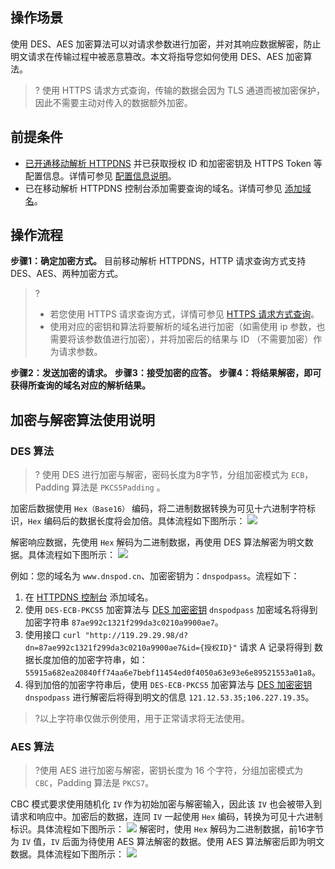 
## 操作场景
使用 DES、AES 加密算法可以对请求参数进行加密，并对其响应数据解密，防止明文请求在传输过程中被恶意篡改。本文将指导您如何使用 DES、AES 加密算法。

>? 使用 HTTPS 请求方式查询，传输的数据会因为 TLS 通道而被加密保护，因此不需要主动对传入的数据额外加密。
## 前提条件
- [已开通移动解析 HTTPDNS](https://intl.cloud.tencent.com/document/product/1130/44461) 并已获取授权 ID 和加密密钥及 HTTPS Token 等配置信息。详情可参见 [配置信息说明](https://intl.cloud.tencent.com/document/product/1130/44467)。
- 已在移动解析 HTTPDNS 控制台添加需要查询的域名。详情可参见 [添加域名](https://intl.cloud.tencent.com/document/product/1130/44465)。

## 操作流程

**步骤1：确定加密方式。**
目前移动解析 HTTPDNS，HTTP 请求查询方式支持 DES、AES、两种加密方式。
>? 
>- 若您使用 HTTPS 请求查询方式，详情可参见 [HTTPS 请求方式查询](https://intl.cloud.tencent.com/document/product/1130/44469)。
>- 使用对应的密钥和算法将要解析的域名进行加密（如需使用 ip 参数，也需要将该参数值进行加密），并将加密后的结果与 ID （不需要加密）作为请求参数。
>
**步骤2：发送加密的请求。**
**步骤3：接受加密的应答。**
**步骤4：将结果解密，即可获得所查询的域名对应的解析结果。**


## 加密与解密算法使用说明[](id:state)

### DES 算法
>? 使用 DES 进行加密与解密，密码长度为8字节，分组加密模式为 `ECB`，Padding 算法是 `PKCS5Padding` 。
>
加密后数据使用 `Hex（Base16）` 编码，将二进制数据转换为可见十六进制字符标识，`Hex` 编码后的数据长度将会加倍。具体流程如下图所示：
![](https://qcloudimg.tencent-cloud.cn/raw/e6a82a00c98cc6ac15862bfca214ad32.png)

解密响应数据，先使用 `Hex` 解码为二进制数据，再使用 DES 算法解密为明文数据。具体流程如下图所示：
![](https://qcloudimg.tencent-cloud.cn/raw/5210e5a220e55e0ecc9d54817c78f746.png)

例如：您的域名为 `www.dnspod.cn`、加密密钥为：`dnspodpass`。流程如下：
1. 在 [HTTPDNS 控制台](https://console.cloud.tencent.com/httpdns/domain) 添加域名。
2. 使用 `DES-ECB-PKCS5` 加密算法与 [DES 加密密钥](https://intl.cloud.tencent.com/document/product/1130/44467) `dnspodpass` 加密域名将得到加密字符串 `87ae992c1321f299da3c0210a9900ae7`。
3. 使用接口 `curl "http://119.29.29.98/d?dn=87ae992c1321f299da3c0210a9900ae7&id={授权ID}"` 请求 A 记录将得到
数据长度加倍的加密字符串，如：`55915a682ea20840ff74aa6e7bebf11454ed0f4050a63e93e6e89521553a01a8`。
4. 得到加倍的加密字符串后，使用 `DES-ECB-PKCS5` 加密算法与 [DES 加密密钥](https://intl.cloud.tencent.com/document/product/1130/44467) `dnspodpass` 进行解密后将得到明文的信息 `121.12.53.35;106.227.19.35`。

>?以上字符串仅做示例使用，用于正常请求将无法使用。


### AES 算法
>?使用 AES 进行加密与解密，密钥长度为 16 个字符，分组加密模式为 `CBC`，Padding 算法是 `PKCS7`。
>
CBC 模式要求使用随机化 `IV` 作为初始加密与解密输入，因此该 `IV` 也会被带入到请求和响应中。加密后的数据，连同 `IV` 一起使用 `Hex` 编码，转换为可见十六进制标识。具体流程如下图所示：
![](https://qcloudimg.tencent-cloud.cn/raw/40c662defb24b83cb2f0565cb9e8e37c.png)
解密时，使用 `Hex` 解码为二进制数据，前16字节为 `IV` 值，`IV` 后面为待使用 AES 算法解密的数据。使用 AES 算法解密后即为明文数据。具体流程如下图所示：
![](https://qcloudimg.tencent-cloud.cn/raw/da8d8f54eec6140d2262e7e37cad62e8.png)






